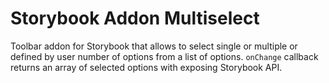 # Storybook Addon Multiselect

Toolbar addon for Storybook that allows to select single or multiple or defined by user number of options from a list of options. `onChange` callback returns an array of selected options with exposing Storybook API.

<!-- TODO: add first image as demo -->
<!-- ![Storybook Addon Multiselect Demo](docs/demo.gif) -->
